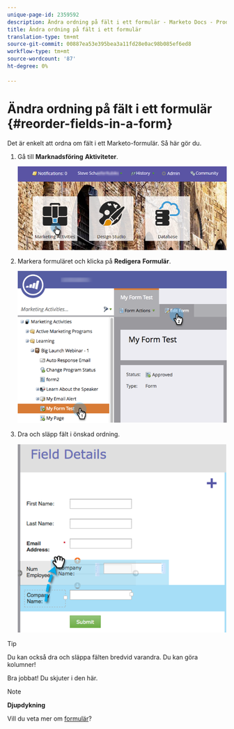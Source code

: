 ```yaml
---
unique-page-id: 2359592
description: Ändra ordning på fält i ett formulär - Marketo Docs - Produktdokumentation
title: Ändra ordning på fält i ett formulär
translation-type: tm+mt
source-git-commit: 00887ea53e395bea3a11fd28e0ac98b085ef6ed8
workflow-type: tm+mt
source-wordcount: '87'
ht-degree: 0%

---
```



# Ändra ordning på fält i ett formulär {#reorder-fields-in-a-form}

Det är enkelt att ordna om fält i ett Marketo-formulär. Så här gör du.

1. Gå till **Marknadsföring** **Aktiviteter**.

   ![](assets/login-marketing-activities.png)

1. Markera formuläret och klicka på **Redigera** **Formulär**.

   ![](assets/editform.png)

1. Dra och släpp fält i önskad ordning.

   ![](assets/image2014-9-15-14-3a45-3a46.png)

>[!TIP]
>
>Du kan också dra och släppa fälten bredvid varandra. Du kan göra kolumner!

Bra jobbat! Du skjuter i den här.

>[!NOTE]
>
>**Djupdykning**
>
>Vill du veta mer om [formulär](http://docs.marketo.com/display/docs/forms)?

